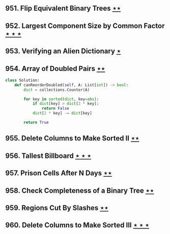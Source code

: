 ## 951. Flip Equivalent Binary Trees [$\star\star$](https://leetcode.com/problems/flip-equivalent-binary-trees)

## 952. Largest Component Size by Common Factor [$\star\star\star$](https://leetcode.com/problems/largest-component-size-by-common-factor)

## 953. Verifying an Alien Dictionary [$\star$](https://leetcode.com/problems/verifying-an-alien-dictionary)

## 954. Array of Doubled Pairs [$\star\star$](https://leetcode.com/problems/array-of-doubled-pairs)

```python
class Solution:
    def canReorderDoubled(self, A: List[int]) -> bool:
        dict = collections.Counter(A)

        for key in sorted(dict, key=abs):
            if dict[key] > dict[2 * key]:
                return False
            dict[2 * key] -= dict[key]

        return True
```

## 955. Delete Columns to Make Sorted II [$\star\star$](https://leetcode.com/problems/delete-columns-to-make-sorted-ii)

## 956. Tallest Billboard [$\star\star\star$](https://leetcode.com/problems/tallest-billboard)

## 957. Prison Cells After N Days [$\star\star$](https://leetcode.com/problems/prison-cells-after-n-days)

## 958. Check Completeness of a Binary Tree [$\star\star$](https://leetcode.com/problems/check-completeness-of-a-binary-tree)

## 959. Regions Cut By Slashes [$\star\star$](https://leetcode.com/problems/regions-cut-by-slashes)

## 960. Delete Columns to Make Sorted III [$\star\star\star$](https://leetcode.com/problems/delete-columns-to-make-sorted-iii)
